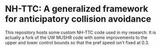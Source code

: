 # NH-TTC: A generalized framework for anticipatory collision avoidance

This repository hosts some custom NH-TTC code used in my research. It is actually a fork of the UW MUSHR code with some improvements to the upper and lower control bounds so that the pref speed isn't fixed at 0.3. 
